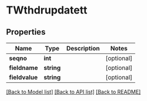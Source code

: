 # TWthdrupdatett

## Properties
Name | Type | Description | Notes
------------ | ------------- | ------------- | -------------
**seqno** | **int** |  | [optional] 
**fieldname** | **string** |  | [optional] 
**fieldvalue** | **string** |  | [optional] 

[[Back to Model list]](../README.md#documentation-for-models) [[Back to API list]](../README.md#documentation-for-api-endpoints) [[Back to README]](../README.md)


